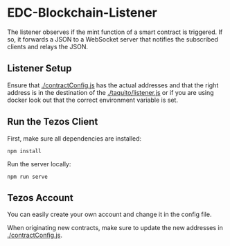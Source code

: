 # EDC-Blockchain-Listener

The listener observes if the mint function of a smart contract is triggered. If so, it forwards a JSON to a WebSocket server that notifies the subscribed clients and relays the JSON.

## Listener Setup

Ensure that [./contractConfig.js](./contractConfig.js) has the actual addresses and that the right address is in the destination of the [./taquito/listener.js](./taquito/listener.js) or if you are using docker look out that the correct environment variable is set.

## Run the Tezos Client

First, make sure all dependencies are installed:

```
npm install
```

Run the server locally:

```
npm run serve
```


## Tezos Account

You can easily create your own account and change it in the config file.

When originating new contracts, make sure to update the new addresses in [./contractConfig.js](./contractConfig.js).


